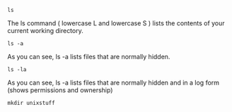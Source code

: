 
```
ls
```

The ls command ( lowercase L and lowercase S ) lists the contents of your current working directory.
```
ls -a
```
As you can see, ls -a lists files that are normally hidden.
```
ls -la
```
As you can see, ls -a lists files that are normally hidden and in a log form (shows permissions and ownership)

```
mkdir unixstuff
```
